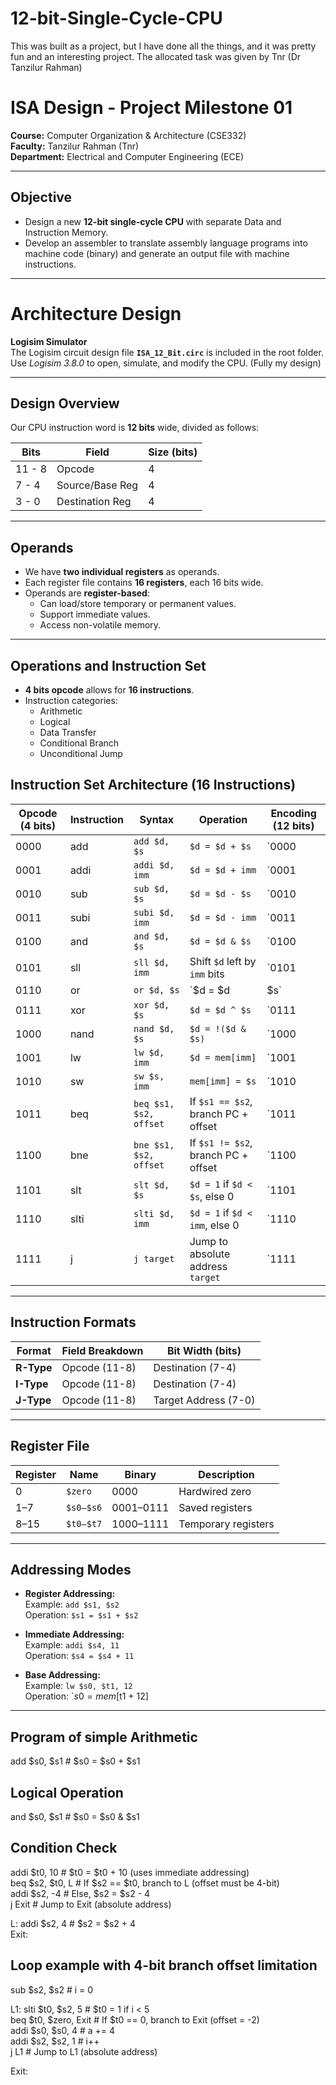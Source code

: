 # 12-bit-Single-Cycle-CPU
This was built as a project, but I have done all the things, and it was pretty fun and an interesting project. The allocated task was given by Tnr (Dr Tanzilur Rahman)

# ISA Design - Project Milestone 01

**Course:** Computer Organization & Architecture (CSE332)  
**Faculty:** Tanzilur Rahman (Tnr)  
**Department:** Electrical and Computer Engineering (ECE)  

---

## Objective

- Design a new **12-bit single-cycle CPU** with separate Data and Instruction Memory.
- Develop an assembler to translate assembly language programs into machine code (binary) and generate an output file with machine instructions.

---
# Architecture Design

**Logisim Simulator**  
The Logisim circuit design file **`ISA_12_Bit.circ`** is included in the root folder.  
Use _Logisim 3.8.0_ to open, simulate, and modify the CPU. (Fully my design)

---
## Design Overview

Our CPU instruction word is **12 bits** wide, divided as follows:

| Bits   | Field            | Size (bits) |
|--------|------------------|-------------|
| 11 - 8 | Opcode           | 4           |
| 7 - 4  | Source/Base Reg  | 4           |
| 3 - 0  | Destination Reg  | 4           |

---

## Operands

- We have **two individual registers** as operands.
- Each register file contains **16 registers**, each 16 bits wide.
- Operands are **register-based**:
  - Can load/store temporary or permanent values.
  - Support immediate values.
  - Access non-volatile memory.

---

## Operations and Instruction Set

- **4 bits opcode** allows for **16 instructions**.
- Instruction categories:
  - Arithmetic
  - Logical
  - Data Transfer
  - Conditional Branch
  - Unconditional Jump

## Instruction Set Architecture (16 Instructions)

| Opcode (4 bits) | Instruction | Syntax                     | Operation                              | Encoding (12 bits)                  |
|-----------------|-------------|----------------------------|--------------------------------------|-----------------------------------|
| 0000            | add         | `add $d, $s`               | `$d = $d + $s`                       | `0000 | d(4) | s(4) | 0000`        |
| 0001            | addi        | `addi $d, imm`             | `$d = $d + imm`                      | `0001 | d(4) | imm(4) | ----`       |
| 0010            | sub         | `sub $d, $s`               | `$d = $d - $s`                       | `0010 | d(4) | s(4) | 0000`        |
| 0011            | subi        | `subi $d, imm`             | `$d = $d - imm`                      | `0011 | d(4) | imm(4) | ----`       |
| 0100            | and         | `and $d, $s`               | `$d = $d & $s`                       | `0100 | d(4) | s(4) | 0000`        |
| 0101            | sll         | `sll $d, imm`              | Shift `$d` left by `imm` bits        | `0101 | d(4) | imm(4) | ----`       |
| 0110            | or          | `or $d, $s`                | `$d = $d | $s`                       | `0110 | d(4) | s(4) | 0000`        |
| 0111            | xor         | `xor $d, $s`               | `$d = $d ^ $s`                       | `0111 | d(4) | s(4) | 0000`        |
| 1000            | nand        | `nand $d, $s`              | `$d = !($d & $s)`                    | `1000 | d(4) | s(4) | 0000`        |
| 1001            | lw          | `lw $d, imm`               | `$d = mem[imm]`                      | `1001 | d(4) | imm(8)`             |
| 1010            | sw          | `sw $s, imm`               | `mem[imm] = $s`                      | `1010 | s(4) | imm(8)`             |
| 1011            | beq         | `beq $s1, $s2, offset`     | If `$s1 == $s2`, branch PC + offset  | `1011 | s1(4) | s2(4) | offset(4)`|
| 1100            | bne         | `bne $s1, $s2, offset`     | If `$s1 != $s2`, branch PC + offset  | `1100 | s1(4) | s2(4) | offset(4)`|
| 1101            | slt         | `slt $d, $s`               | `$d = 1` if `$d < $s`, else 0       | `1101 | d(4) | s(4) | 0000`        |
| 1110            | slti        | `slti $d, imm`             | `$d = 1` if `$d < imm`, else 0      | `1110 | d(4) | imm(4) | ----`       |
| 1111            | j           | `j target`                 | Jump to absolute address `target`    | `1111 | target(8) | ----`          |

---

## Instruction Formats

| Format  | Field Breakdown                         | Bit Width (bits) |
|---------|---------------------------------------|------------------|
| **R-Type** | Opcode (11-8) | Destination (7-4) | Source (3-0)     | 4 | 4 | 4            |
| **I-Type** | Opcode (11-8) | Destination (7-4) | Immediate (3-0)  | 4 | 4 | 4            |
| **J-Type** | Opcode (11-8) | Target Address (7-0)               | 4 | 8            |

---

## Register File

| Register | Name      | Binary | Description          |
|----------|-----------|--------|----------------------|
| 0        | `$zero`   | 0000   | Hardwired zero       |
| 1–7      | `$s0–$s6` | 0001–0111 | Saved registers    |
| 8–15     | `$t0–$t7` | 1000–1111 | Temporary registers |

---

## Addressing Modes

- **Register Addressing:**  
  Example: `add $s1, $s2`  
  Operation: `$s1 = $s1 + $s2`

- **Immediate Addressing:**  
  Example: `addi $s4, 11`  
  Operation: `$s4 = $s4 + 11`

- **Base Addressing:**  
  Example: `lw $s0, $t1, 12`    
  Operation: `$s0 = mem[$t1 + 12]
---


## Program of simple Arithmetic  
add $s0, $s1       # $s0 = $s0 + $s1  

## Logical Operation  
and $s0, $s1       # $s0 = $s0 & $s1  

## Condition Check  
addi $t0, 10       # $t0 = $t0 + 10 (uses immediate addressing)  
beq $s2, $t0, L    # If $s2 == $t0, branch to L (offset must be 4-bit)  
addi $s2, -4       # Else, $s2 = $s2 - 4  
j Exit             # Jump to Exit (absolute address)  

L: addi $s2, 4     # $s2 = $s2 + 4  
Exit:  

## Loop example with 4-bit branch offset limitation  
sub $s2, $s2          # i = 0  

L1: slti $t0, $s2, 5   # $t0 = 1 if i < 5  
    beq $t0, $zero, Exit  # If $t0 == 0, branch to Exit (offset = -2)  
    addi $s0, $s0, 4      # a += 4  
    addi $s2, $s2, 1      # i++  
    j L1                  # Jump to L1 (absolute address)  

Exit:  



